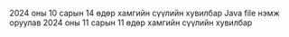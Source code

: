 2024 оны 10 сарын 14 өдөр хамгийн сүүлийн хувилбар
Java file нэмж оруулав
2024 оны 11 сарын 11 өдөр хамгийн сүүлийн хувилбар
